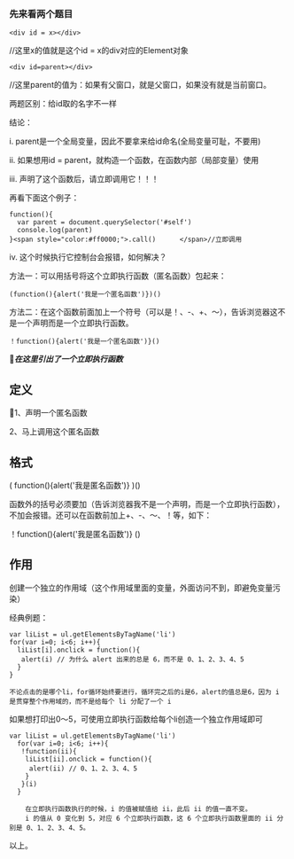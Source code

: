 ### 先来看两个题目
    <div id = x></div>

//这里x的值就是这个id = x的div对应的Element对象
    
    <div id=parent></div>

//这里parent的值为：如果有父窗口，就是父窗口，如果没有就是当前窗口。

两题区别：给id取的名字不一样

结论：

i. parent是一个全局变量，因此不要拿来给id命名(全局变量可耻，不要用)

ii. 如果想用id = parent，就构造一个函数，在函数内部（局部变量）使用

iii. 声明了这个函数后，请立即调用它！！！

再看下面这个例子：

    function(){  
      var parent = document.querySelector('#self')  
      console.log(parent)  
    }<span style="color:#ff0000;">.call()      </span>//立即调用 

iv.  这个时候执行它控制台会报错，如何解决？

方法一：可以用括号将这个立即执行函数（匿名函数）包起来：

    (function(){alert('我是一个匿名函数')})()

方法二：在这个函数前面加上一个符号（可以是！、-、+、～），告诉浏览器这不是一个声明而是一个立即执行函数。

    ！function(){alert('我是一个匿名函数')}()

***在这里引出了一个立即执行函数***

## 定义
1、声明一个匿名函数

2、马上调用这个匿名函数
## 格式
( function(){alert('我是匿名函数')} )()

函数外的括号必须要加（告诉浏览器我不是一个声明，而是一个立即执行函数），不加会报错。还可以在函数前加上+、-、～、！等，如下：

！function(){alert('我是匿名函数')} ()
## 作用
创建一个独立的作用域（这个作用域里面的变量，外面访问不到，即避免变量污染）

经典例题：

    var liList = ul.getElementsByTagName('li')
    for(var i=0; i<6; i++){
      liList[i].onclick = function(){
       alert(i) // 为什么 alert 出来的总是 6，而不是 0、1、2、3、4、5
      }
    }
    
    不论点击的是哪个li，for循环始终要进行，循环完之后的i是6，alert的值总是6，因为 i 是贯穿整个作用域的，而不是给每个 li 分配了一个 i

如果想打印出0～5，可使用立即执行函数给每个li创造一个独立作用域即可

    var liList = ul.getElementsByTagName('li')
      for(var i=0; i<6; i++){
       !function(ii){
        liList[ii].onclick = function(){
         alert(ii) // 0、1、2、3、4、5
        }
       }(i)
      }
        
        在立即执行函数执行的时候，i 的值被赋值给 ii，此后 ii 的值一直不变。
        i 的值从 0 变化到 5，对应 6 个立即执行函数，这 6 个立即执行函数里面的 ii 分别是 0、1、2、3、4、5。

以上。